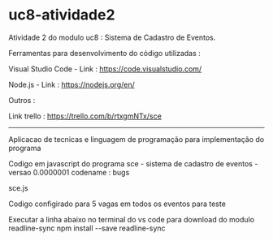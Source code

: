 # uc8-atividade2

Atividade 2 do modulo uc8 : Sistema de Cadastro de Eventos.

Ferramentas para desenvolvimento do código utilizadas :

Visual Studio Code - Link : https://code.visualstudio.com/

Node.js - Link : https://nodejs.org/en/

Outros :

Link trello : https://trello.com/b/rtxgmNTx/sce

----------------------------------------------------------------------

Aplicacao de tecnicas e linguagem de programação para implementação do programa

Codigo em javascript do programa sce - sistema de cadastro de eventos - versao 0.0000001 codename : bugs 

sce.js

Codigo configirado para 5 vagas em todos os eventos para teste

Executar a linha abaixo no terminal do vs code para download do modulo readline-sync
npm install --save readline-sync




